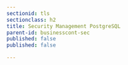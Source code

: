 ```yaml
---
sectionid: tls
sectionclass: h2
title: Security Management PostgreSQL
parent-id: businesscont-sec
published: false
published: false

---
```



